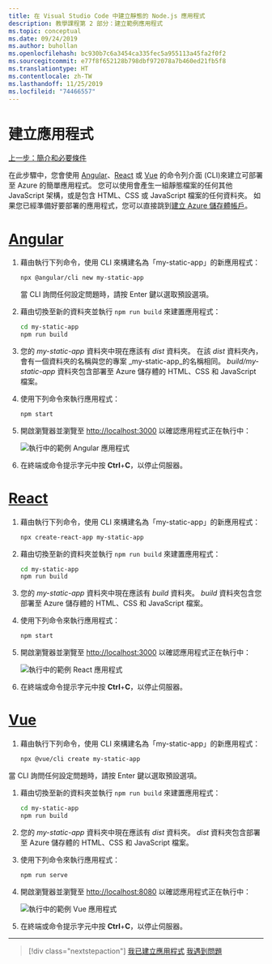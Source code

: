```yaml
---
title: 在 Visual Studio Code 中建立靜態的 Node.js 應用程式
description: 教學課程第 2 部分：建立範例應用程式
ms.topic: conceptual
ms.date: 09/24/2019
ms.author: buhollan
ms.openlocfilehash: bc930b7c6a3454ca335fec5a955113a45fa2f0f2
ms.sourcegitcommit: e77f8f652128b798dbf972078a7b460ed21fb5f8
ms.translationtype: HT
ms.contentlocale: zh-TW
ms.lasthandoff: 11/25/2019
ms.locfileid: "74466557"
---
```

# <a name="create-the-app"></a>建立應用程式

[上一步：簡介和必要條件](tutorial-vscode-static-website-node-01.md)

在此步驟中，您會使用 [Angular](https://cli.angular.io/)、[React](https://github.com/facebook/create-react-app) 或 [Vue](https://cli.vuejs.org/) 的命令列介面 (CLI)來建立可部署至 Azure 的簡單應用程式。 您可以使用會產生一組靜態檔案的任何其他 JavaScript 架構，或是包含 HTML、CSS 或 JavaScript 檔案的任何資料夾。 如果您已經準備好要部署的應用程式，您可以直接跳到[建立 Azure 儲存體帳戶](tutorial-vscode-static-website-node-03.md)。

# <a name="angulartabangular"></a>[Angular](#tab/angular)

1. 藉由執行下列命令，使用 CLI 來構建名為「my-static-app」的新應用程式：

    ```bash
    npx @angular/cli new my-static-app
    ```

    當 CLI 詢問任何設定問題時，請按 Enter 鍵以選取預設選項。

1. 藉由切換至新的資料夾並執行 `npm run build` 來建置應用程式：

    ```bash
    cd my-static-app
    npm run build
    ```

1. 您的 _my-static-app_ 資料夾中現在應該有 _dist_ 資料夾。 在該 _dist_ 資料夾內，會有一個資料夾的名稱與您的專案 _my-static-app_的名稱相同。 _build/my-static-app_ 資料夾包含部署至 Azure 儲存體的 HTML、CSS 和 JavaScript 檔案。

1. 使用下列命令來執行應用程式：

    ```bash
    npm start
    ```

1. 開啟瀏覽器並瀏覽至 [http://localhost:3000](http://localhost:3000) 以確認應用程式正在執行中：

    ![執行中的範例 Angular 應用程式](media/static-website/local-app-angular.png)

1. 在終端或命令提示字元中按 **Ctrl**+**C**，以停止伺服器。

# <a name="reacttabreact"></a>[React](#tab/react)

1. 藉由執行下列命令，使用 CLI 來構建名為「my-static-app」的新應用程式：

    ```bash
    npx create-react-app my-static-app
    ```

1. 藉由切換至新的資料夾並執行 `npm run build` 來建置應用程式：

    ```bash
    cd my-static-app
    npm run build
    ```

1. 您的 _my-static-app_ 資料夾中現在應該有 _build_ 資料夾。 _build_ 資料夾包含您部署至 Azure 儲存體的 HTML、CSS 和 JavaScript 檔案。

1. 使用下列命令來執行應用程式：

    ```bash
    npm start
    ```

1. 開啟瀏覽器並瀏覽至 [http://localhost:3000](http://localhost:3000) 以確認應用程式正在執行中：

    ![執行中的範例 React 應用程式](media/static-website/local-app-react.png)

1. 在終端或命令提示字元中按 **Ctrl**+**C**，以停止伺服器。

# <a name="vuetabvue"></a>[Vue](#tab/vue)

1. 藉由執行下列命令，使用 CLI 來構建名為「my-static-app」的新應用程式：

    ```bash
    npx @vue/cli create my-static-app
    ```

當 CLI 詢問任何設定問題時，請按 Enter 鍵以選取預設選項。

1. 藉由切換至新的資料夾並執行 `npm run build` 來建置應用程式：

    ```bash
    cd my-static-app
    npm run build
    ```

1. 您的 _my-static-app_ 資料夾中現在應該有 _dist_ 資料夾。 _dist_ 資料夾包含部署至 Azure 儲存體的 HTML、CSS 和 JavaScript 檔案。

1. 使用下列命令來執行應用程式：

     ```bash
     npm run serve
     ```

1. 開啟瀏覽器並瀏覽至 [http://localhost:8080](http://localhost:8080) 以確認應用程式正在執行中：

    ![執行中的範例 Vue 應用程式](media/static-website/local-app-vue.png)

1. 在終端或命令提示字元中按 **Ctrl**+**C**，以停止伺服器。

---

> [!div class="nextstepaction"]
> [我已建立應用程式](tutorial-vscode-static-website-node-03.md) [我遇到問題](https://www.research.net/r/PWZWZ52?tutorial=node-deployment-staticwebsite&step=create-app)
